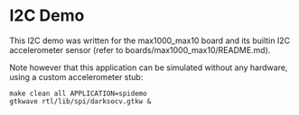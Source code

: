 # I2C Demo
This I2C demo was written for the max1000_max10 board and its builtin I2C accelerometer sensor (refer to boards/max1000_max10/README.md).

Note however that this application can be simulated without any hardware, using a custom accelerometer stub:
```shell
make clean all APPLICATION=spidemo
gtkwave rtl/lib/spi/darksocv.gtkw &
```

